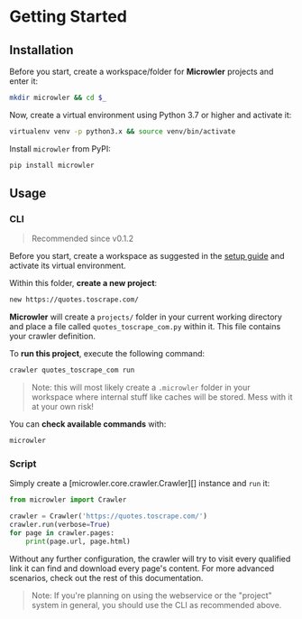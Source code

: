 # Getting Started

## Installation
Before you start, create a workspace/folder for **Microwler** projects and enter it:
```bash
mkdir microwler && cd $_
```

Now, create a virtual environment using Python 3.7 or higher and activate it:
```bash
virtualenv venv -p python3.x && source venv/bin/activate
```

Install `microwler` from PyPI:
```bash
pip install microwler
```

## Usage
### CLI
> Recommended since v0.1.2

Before you start, create a workspace as suggested in the [setup guide](#installation)
and activate its virtual environment.

Within this folder, **create a new project**:
```bash
new https://quotes.toscrape.com/
```
**Microwler** will create a `projects/` folder in your current working directory and place
a file called `quotes_toscrape_com.py` within it. This file contains your crawler definition.

To **run this project**, execute the following command:
```bash
crawler quotes_toscrape_com run
```
> Note: this will most likely create a `.microwler` folder in your workspace
> where internal stuff like caches will be stored. Mess with it at your own risk!

You can **check available commands** with:
```bash
microwler
```

### Script
Simply create a [microwler.core.crawler.Crawler][] instance and `run` it:

```python
from microwler import Crawler

crawler = Crawler('https://quotes.toscrape.com/')
crawler.run(verbose=True)
for page in crawler.pages:
    print(page.url, page.html)
```
Without any further configuration, the crawler will try to visit every qualified link it can find and download
every page's content. For more advanced scenarios, check out the rest of this documentation.

> Note: If you're planning on using the webservice or the "project" system in general, you should use the CLI
as recommended above.